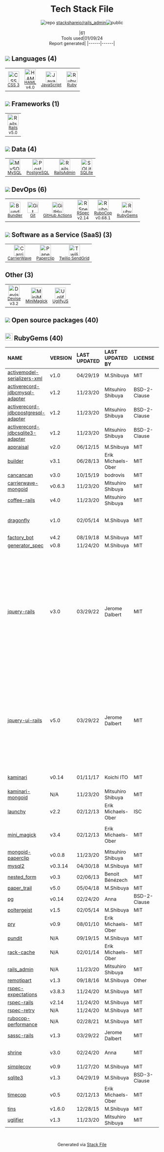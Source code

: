 <!--
&lt;--- Readme.md Snippet without images Start ---&gt;
## Tech Stack
stackshareio/rails_admin is built on the following main stack:

- [Twilio SendGrid](http://sendgrid.com) – Transactional Email
- [Ruby](https://www.ruby-lang.org) – Languages
- [Rails](http://rubyonrails.org/) – Frameworks (Full Stack)
- [MySQL](http://www.mysql.com) – Databases
- [PostgreSQL](http://www.postgresql.org/) – Databases
- [SQLite](http://www.sqlite.org/) – Databases
- [HAML](http://haml.info/) – Languages
- [JavaScript](https://developer.mozilla.org/en-US/docs/Web/JavaScript) – Languages
- [Devise](https://github.com/plataformatec/devise) – User Management and Authentication
- [RailsAdmin](https://github.com/sferik/rails_admin) – Database Tools
- [CarrierWave](https://github.com/carrierwaveuploader/carrierwave) – File Uploads
- [UglifyJS](http://lisperator.net/uglifyjs/) – Javascript Utilities & Libraries
- [RSpec](https://rspec.info/) – Testing Frameworks
- [Paperclip](https://github.com/thoughtbot/paperclip) – File Uploads
- [RuboCop](http://batsov.com/rubocop/) – Code Review
- [Bundler](http://bundler.io) – Front End Package Manager
- [GitHub Actions](https://github.com/features/actions) – Continuous Integration

Full tech stack [here](/techstack.md)

&lt;--- Readme.md Snippet without images End ---&gt;

&lt;--- Readme.md Snippet with images Start ---&gt;
## Tech Stack
stackshareio/rails_admin is built on the following main stack:

- <img width='25' height='25' src='https://img.stackshare.io/service/43/kQ_6nwmP.jpg' alt='Twilio SendGrid'/> [Twilio SendGrid](http://sendgrid.com) – Transactional Email
- <img width='25' height='25' src='https://img.stackshare.io/service/989/ruby.png' alt='Ruby'/> [Ruby](https://www.ruby-lang.org) – Languages
- <img width='25' height='25' src='https://img.stackshare.io/service/990/x57_Lorv.png' alt='Rails'/> [Rails](http://rubyonrails.org/) – Frameworks (Full Stack)
- <img width='25' height='25' src='https://img.stackshare.io/service/1025/logo-mysql-170x170.png' alt='MySQL'/> [MySQL](http://www.mysql.com) – Databases
- <img width='25' height='25' src='https://img.stackshare.io/service/1028/ASOhU5xJ.png' alt='PostgreSQL'/> [PostgreSQL](http://www.postgresql.org/) – Databases
- <img width='25' height='25' src='https://img.stackshare.io/service/1071/sqlite.jpg' alt='SQLite'/> [SQLite](http://www.sqlite.org/) – Databases
- <img width='25' height='25' src='https://img.stackshare.io/service/1169/Picture_2.png' alt='HAML'/> [HAML](http://haml.info/) – Languages
- <img width='25' height='25' src='https://img.stackshare.io/service/1209/javascript.jpeg' alt='JavaScript'/> [JavaScript](https://developer.mozilla.org/en-US/docs/Web/JavaScript) – Languages
- <img width='25' height='25' src='https://img.stackshare.io/service/1432/devise.png' alt='Devise'/> [Devise](https://github.com/plataformatec/devise) – User Management and Authentication
- <img width='25' height='25' src='https://img.stackshare.io/no-img-open-source.png' alt='RailsAdmin'/> [RailsAdmin](https://github.com/sferik/rails_admin) – Database Tools
- <img width='25' height='25' src='https://img.stackshare.io/no-img-open-source.png' alt='CarrierWave'/> [CarrierWave](https://github.com/carrierwaveuploader/carrierwave) – File Uploads
- <img width='25' height='25' src='https://img.stackshare.io/service/2203/default_9058af6f02375a99f634f537d727e32df92ac262.png' alt='UglifyJS'/> [UglifyJS](http://lisperator.net/uglifyjs/) – Javascript Utilities & Libraries
- <img width='25' height='25' src='https://img.stackshare.io/service/2539/logo.png' alt='RSpec'/> [RSpec](https://rspec.info/) – Testing Frameworks
- <img width='25' height='25' src='https://img.stackshare.io/service/2542/AqsQWFu-_400x400.jpg' alt='Paperclip'/> [Paperclip](https://github.com/thoughtbot/paperclip) – File Uploads
- <img width='25' height='25' src='https://img.stackshare.io/service/2643/rubocop.png' alt='RuboCop'/> [RuboCop](http://batsov.com/rubocop/) – Code Review
- <img width='25' height='25' src='https://img.stackshare.io/service/2988/4e77LXIo_400x400.png' alt='Bundler'/> [Bundler](http://bundler.io) – Front End Package Manager
- <img width='25' height='25' src='https://img.stackshare.io/service/11563/actions.png' alt='GitHub Actions'/> [GitHub Actions](https://github.com/features/actions) – Continuous Integration

Full tech stack [here](/techstack.md)

&lt;--- Readme.md Snippet with images End ---&gt;
-->
<div align="center">

# Tech Stack File
![](https://img.stackshare.io/repo.svg "repo") [stackshareio/rails_admin](https://github.com/stackshareio/rails_admin)![](https://img.stackshare.io/public_badge.svg "public")
<br/><br/>
|61<br/>Tools used|01/09/24 <br/>Report generated|
|------|------|
</div>

## <img src='https://img.stackshare.io/languages.svg'/> Languages (4)
<table><tr>
  <td align='center'>
  <img width='36' height='36' src='https://img.stackshare.io/service/6727/css.png' alt='CSS 3'>
  <br>
  <sub><a href="https://developer.mozilla.org/en-US/docs/Web/CSS/CSS3">CSS 3</a></sub>
  <br>
  <sub></sub>
</td>

<td align='center'>
  <img width='36' height='36' src='https://img.stackshare.io/service/1169/Picture_2.png' alt='HAML'>
  <br>
  <sub><a href="http://haml.info/">HAML</a></sub>
  <br>
  <sub>v4.0</sub>
</td>

<td align='center'>
  <img width='36' height='36' src='https://img.stackshare.io/service/1209/javascript.jpeg' alt='JavaScript'>
  <br>
  <sub><a href="https://developer.mozilla.org/en-US/docs/Web/JavaScript">JavaScript</a></sub>
  <br>
  <sub></sub>
</td>

<td align='center'>
  <img width='36' height='36' src='https://img.stackshare.io/service/989/ruby.png' alt='Ruby'>
  <br>
  <sub><a href="https://www.ruby-lang.org">Ruby</a></sub>
  <br>
  <sub></sub>
</td>

</tr>
</table>

## <img src='https://img.stackshare.io/frameworks.svg'/> Frameworks (1)
<table><tr>
  <td align='center'>
  <img width='36' height='36' src='https://img.stackshare.io/service/990/x57_Lorv.png' alt='Rails'>
  <br>
  <sub><a href="http://rubyonrails.org/">Rails</a></sub>
  <br>
  <sub>v5.0</sub>
</td>

</tr>
</table>

## <img src='https://img.stackshare.io/databases.svg'/> Data (4)
<table><tr>
  <td align='center'>
  <img width='36' height='36' src='https://img.stackshare.io/service/1025/logo-mysql-170x170.png' alt='MySQL'>
  <br>
  <sub><a href="http://www.mysql.com">MySQL</a></sub>
  <br>
  <sub></sub>
</td>

<td align='center'>
  <img width='36' height='36' src='https://img.stackshare.io/service/1028/ASOhU5xJ.png' alt='PostgreSQL'>
  <br>
  <sub><a href="http://www.postgresql.org/">PostgreSQL</a></sub>
  <br>
  <sub></sub>
</td>

<td align='center'>
  <img width='36' height='36' src='https://img.stackshare.io/no-img-open-source.png' alt='RailsAdmin'>
  <br>
  <sub><a href="https://github.com/sferik/rails_admin">RailsAdmin</a></sub>
  <br>
  <sub></sub>
</td>

<td align='center'>
  <img width='36' height='36' src='https://img.stackshare.io/service/1071/sqlite.jpg' alt='SQLite'>
  <br>
  <sub><a href="http://www.sqlite.org/">SQLite</a></sub>
  <br>
  <sub></sub>
</td>

</tr>
</table>

## <img src='https://img.stackshare.io/devops.svg'/> DevOps (6)
<table><tr>
  <td align='center'>
  <img width='36' height='36' src='https://img.stackshare.io/service/2988/4e77LXIo_400x400.png' alt='Bundler'>
  <br>
  <sub><a href="http://bundler.io">Bundler</a></sub>
  <br>
  <sub></sub>
</td>

<td align='center'>
  <img width='36' height='36' src='https://img.stackshare.io/service/1046/git.png' alt='Git'>
  <br>
  <sub><a href="http://git-scm.com/">Git</a></sub>
  <br>
  <sub></sub>
</td>

<td align='center'>
  <img width='36' height='36' src='https://img.stackshare.io/service/11563/actions.png' alt='GitHub Actions'>
  <br>
  <sub><a href="https://github.com/features/actions">GitHub Actions</a></sub>
  <br>
  <sub></sub>
</td>

<td align='center'>
  <img width='36' height='36' src='https://img.stackshare.io/service/2539/logo.png' alt='RSpec'>
  <br>
  <sub><a href="https://rspec.info/">RSpec</a></sub>
  <br>
  <sub>v2.14</sub>
</td>

<td align='center'>
  <img width='36' height='36' src='https://img.stackshare.io/service/2643/rubocop.png' alt='RuboCop'>
  <br>
  <sub><a href="http://batsov.com/rubocop/">RuboCop</a></sub>
  <br>
  <sub>v0.68.1</sub>
</td>

<td align='center'>
  <img width='36' height='36' src='https://img.stackshare.io/service/12795/5jL6-BA5_400x400.jpeg' alt='RubyGems'>
  <br>
  <sub><a href="https://rubygems.org/">RubyGems</a></sub>
  <br>
  <sub></sub>
</td>

</tr>
</table>

## <img src='https://img.stackshare.io/saas.svg'/> Software as a Service (SaaS) (3)
<table><tr>
  <td align='center'>
  <img width='36' height='36' src='https://img.stackshare.io/no-img-open-source.png' alt='CarrierWave'>
  <br>
  <sub><a href="https://github.com/carrierwaveuploader/carrierwave">CarrierWave</a></sub>
  <br>
  <sub></sub>
</td>

<td align='center'>
  <img width='36' height='36' src='https://img.stackshare.io/service/2542/AqsQWFu-_400x400.jpg' alt='Paperclip'>
  <br>
  <sub><a href="https://github.com/thoughtbot/paperclip">Paperclip</a></sub>
  <br>
  <sub></sub>
</td>

<td align='center'>
  <img width='36' height='36' src='https://img.stackshare.io/service/43/kQ_6nwmP.jpg' alt='Twilio SendGrid'>
  <br>
  <sub><a href="http://sendgrid.com">Twilio SendGrid</a></sub>
  <br>
  <sub></sub>
</td>

</tr>
</table>

## Other (3)
<table><tr>
  <td align='center'>
  <img width='36' height='36' src='https://img.stackshare.io/service/1432/devise.png' alt='Devise'>
  <br>
  <sub><a href="https://github.com/plataformatec/devise">Devise</a></sub>
  <br>
  <sub>v3.2</sub>
</td>

<td align='center'>
  <img width='36' height='36' src='https://img.stackshare.io/service/3924/2532832.png' alt='MiniMagick'>
  <br>
  <sub><a href="https://github.com/minimagick/minimagick">MiniMagick</a></sub>
  <br>
  <sub></sub>
</td>

<td align='center'>
  <img width='36' height='36' src='https://img.stackshare.io/service/2203/default_9058af6f02375a99f634f537d727e32df92ac262.png' alt='UglifyJS'>
  <br>
  <sub><a href="http://lisperator.net/uglifyjs/">UglifyJS</a></sub>
  <br>
  <sub></sub>
</td>

</tr>
</table>


## <img src='https://img.stackshare.io/group.svg' /> Open source packages (40)</h2>

## <img width='24' height='24' src='https://img.stackshare.io/service/12795/5jL6-BA5_400x400.jpeg'/> RubyGems (40)

|NAME|VERSION|LAST UPDATED|LAST UPDATED BY|LICENSE|VULNERABILITIES|
|:------|:------|:------|:------|:------|:------|
|[activemodel-serializers-xml](https://rubygems.org/activemodel-serializers-xml)|v1.0|04/29/19|M.Shibuya |MIT|N/A|
|[activerecord-jdbcmysql-adapter](https://rubygems.org/activerecord-jdbcmysql-adapter)|v1.2|11/23/20|Mitsuhiro Shibuya |BSD-2-Clause|N/A|
|[activerecord-jdbcpostgresql-adapter](https://rubygems.org/activerecord-jdbcpostgresql-adapter)|v1.2|11/23/20|Mitsuhiro Shibuya |BSD-2-Clause|N/A|
|[activerecord-jdbcsqlite3-adapter](https://rubygems.org/activerecord-jdbcsqlite3-adapter)|v1.2|11/23/20|Mitsuhiro Shibuya |BSD-2-Clause|N/A|
|[appraisal](https://rubygems.org/appraisal)|v2.0|06/12/15|M.Shibuya |MIT|N/A|
|[builder](https://rubygems.org/builder)|v3.1|06/28/13|Erik Michaels-Ober |MIT|N/A|
|[cancancan](https://rubygems.org/cancancan)|v3.0|10/15/19|bodrovis |MIT|N/A|
|[carrierwave-mongoid](https://rubygems.org/carrierwave-mongoid)|v0.6.3|11/23/20|Mitsuhiro Shibuya |MIT|N/A|
|[coffee-rails](https://rubygems.org/coffee-rails)|v4.0|11/23/20|Mitsuhiro Shibuya |MIT|N/A|
|[dragonfly](https://rubygems.org/dragonfly)|v1.0|02/05/14|M.Shibuya |MIT|[CVE-2021-33473](https://github.com/advisories/GHSA-fj34-jhjx-xmvv) (Critical)<br/>[CVE-2021-33564](https://github.com/advisories/GHSA-j858-xp5v-f8xx) (Critical)|
|[factory_bot](https://rubygems.org/factory_bot)|v4.2|08/19/18|M.Shibuya |MIT|N/A|
|[generator_spec](https://rubygems.org/generator_spec)|v0.8|11/24/20|M.Shibuya |MIT|N/A|
|[jquery-rails](https://rubygems.org/jquery-rails)|v3.0|03/29/22|Jerome Dalbert |MIT|[CVE-2016-10707](https://github.com/advisories/GHSA-mhpp-875w-9cpv) (High)<br/>[CVE-2019-5428](https://github.com/advisories/GHSA-wv67-q8rr-grjp) (Moderate)<br/>[CVE-2015-1840](https://github.com/advisories/GHSA-4whc-pp4x-9pf3) (Moderate)<br/>[CVE-2020-23064](https://github.com/advisories/GHSA-257q-pv89-v3xv) (Moderate)<br/>[CVE-2015-9251](https://github.com/advisories/GHSA-rmxg-73gg-4p98) (Moderate)<br/>[CVE-2019-11358](https://github.com/advisories/GHSA-6c3j-c64m-qhgq) (Moderate)<br/>[CVE-2020-11022](https://github.com/advisories/GHSA-gxr4-xjj5-5px2) (Moderate)<br/>[CVE-2020-11023](https://github.com/advisories/GHSA-jpcq-cgw6-v4j6) (Moderate)|
|[jquery-ui-rails](https://rubygems.org/jquery-ui-rails)|v5.0|03/29/22|Jerome Dalbert |MIT|[](https://github.com/advisories/GHSA-g8q2-24jh-5hpc) (High)<br/>[CVE-2022-31160](https://github.com/advisories/GHSA-h6gj-6jjq-h8g9) (Moderate)<br/>[CVE-2021-41183](https://github.com/advisories/GHSA-j7qv-pgf6-hvh4) (Moderate)<br/>[CVE-2021-41182](https://github.com/advisories/GHSA-9gj3-hwp5-pmwc) (Moderate)<br/>[CVE-2021-41184](https://github.com/advisories/GHSA-gpqq-952q-5327) (Moderate)<br/>[CVE-2016-7103](https://github.com/advisories/GHSA-hpcf-8vf9-q4gj) (Moderate)|
|[kaminari](https://rubygems.org/kaminari)|v0.14|01/11/17|Koichi ITO |MIT|[CVE-2020-11082](https://github.com/advisories/GHSA-r5jw-62xg-j433) (Moderate)|
|[kaminari-mongoid](https://rubygems.org/kaminari-mongoid)|N/A|11/23/20|Mitsuhiro Shibuya |MIT|N/A|
|[launchy](https://rubygems.org/launchy)|v2.2|02/12/13|Erik Michaels-Ober |ISC|N/A|
|[mini_magick](https://rubygems.org/mini_magick)|v3.4|02/12/13|Erik Michaels-Ober |MIT|[CVE-2013-2616](https://github.com/advisories/GHSA-w754-gq8r-pf5f) (High)<br/>[CVE-2019-13574](https://github.com/advisories/GHSA-r7j3-vvh2-xrpj) (High)|
|[mongoid-paperclip](https://rubygems.org/mongoid-paperclip)|v0.0.8|11/23/20|Mitsuhiro Shibuya |MIT|N/A|
|[mysql2](https://rubygems.org/mysql2)|v0.3.14|04/30/18|M.Shibuya |MIT|N/A|
|[nested_form](https://rubygems.org/nested_form)|v0.3|02/06/13|Benoit Bénézech |MIT|N/A|
|[paper_trail](https://rubygems.org/paper_trail)|v5.0|05/04/18|M.Shibuya |MIT|N/A|
|[pg](https://rubygems.org/pg)|v0.14|02/24/20|Anna |BSD-2-Clause|N/A|
|[poltergeist](https://rubygems.org/poltergeist)|v1.5|02/05/14|M.Shibuya |MIT|N/A|
|[pry](https://rubygems.org/pry)|v0.9|08/01/10|Erik Michaels-Ober |MIT|N/A|
|[pundit](https://rubygems.org/pundit)|N/A|09/19/15|M.Shibuya |MIT|N/A|
|[rack-cache](https://rubygems.org/rack-cache)|N/A|02/01/14|Erik Michaels-Ober |MIT|N/A|
|[rails_admin](https://rubygems.org/rails_admin)|N/A|11/23/20|Mitsuhiro Shibuya |MIT|N/A|
|[remotipart](https://rubygems.org/remotipart)|v1.3|09/18/16|M.Shibuya |Other|N/A|
|[rspec-expectations](https://rubygems.org/rspec-expectations)|v3.8.3|11/24/20|M.Shibuya |MIT|N/A|
|[rspec-rails](https://rubygems.org/rspec-rails)|v2.14|11/24/20|M.Shibuya |MIT|N/A|
|[rspec-retry](https://rubygems.org/rspec-retry)|N/A|11/24/20|M.Shibuya |MIT|N/A|
|[rubocop-performance](https://rubygems.org/rubocop-performance)|N/A|02/28/21|M.Shibuya |MIT|N/A|
|[sassc-rails](https://rubygems.org/sassc-rails)|v1.3|03/29/22|Jerome Dalbert |MIT|N/A|
|[shrine](https://rubygems.org/shrine)|v3.0|02/24/20|Anna |MIT|[CVE-2020-15237](https://github.com/advisories/GHSA-5jjv-x4fq-qjwp) (Moderate)|
|[simplecov](https://rubygems.org/simplecov)|v0.9|11/27/20|M.Shibuya |MIT|N/A|
|[sqlite3](https://rubygems.org/sqlite3)|v1.3|04/29/19|M.Shibuya |BSD-3-Clause|N/A|
|[timecop](https://rubygems.org/timecop)|v0.5|02/12/13|Erik Michaels-Ober |MIT|N/A|
|[tins](https://rubygems.org/tins)|v1.6.0|12/28/15|M.Shibuya |MIT|N/A|
|[uglifier](https://rubygems.org/uglifier)|v1.3|11/23/20|Mitsuhiro Shibuya |MIT|[CVE-2015-8857](https://github.com/advisories/GHSA-34r7-q49f-h37c) (Critical)|

<br/>
<div align='center'>

Generated via [Stack File](https://github.com/marketplace/stack-file)
